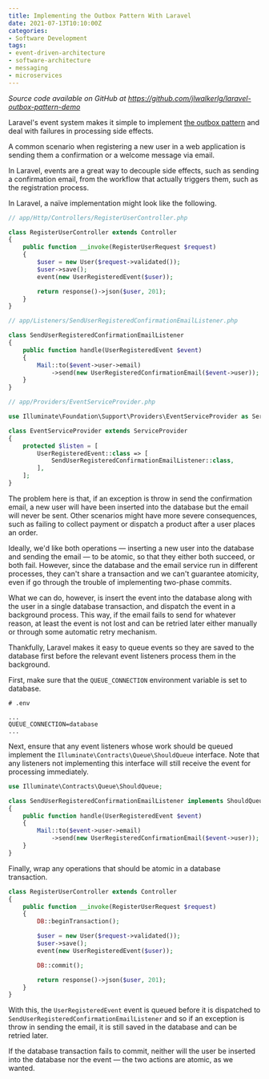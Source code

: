 ```yaml
---
title: Implementing the Outbox Pattern With Laravel
date: 2021-07-13T10:10:00Z
categories:
- Software Development
tags:
- event-driven-architecture
- software-architecture
- messaging
- microservices
---
```


*Source code available on GitHub at https://github.com/jlwalkerlg/laravel-outbox-pattern-demo*

Laravel's event system makes it simple to implement [the outbox pattern](The%20Outbox%20Pattern.md) and deal with failures in processing side effects.

A common scenario when registering a new user in a web application is sending them a confirmation or a welcome message via email.

In Laravel, events are a great way to decouple side effects, such as sending a confirmation email, from the workflow that actually triggers them, such as the registration process.

In Laravel, a naïve implementation might look like the following.

````php
// app/Http/Controllers/RegisterUserController.php

class RegisterUserController extends Controller
{
    public function __invoke(RegisterUserRequest $request)
    {
        $user = new User($request->validated());
        $user->save();
        event(new UserRegisteredEvent($user));

        return response()->json($user, 201);
    }
}
````

````php
// app/Listeners/SendUserRegisteredConfirmationEmailListener.php

class SendUserRegisteredConfirmationEmailListener
{
    public function handle(UserRegisteredEvent $event)
    {
        Mail::to($event->user->email)
            ->send(new UserRegisteredConfirmationEmail($event->user));
    }
}
````

````php
// app/Providers/EventServiceProvider.php

use Illuminate\Foundation\Support\Providers\EventServiceProvider as ServiceProvider;

class EventServiceProvider extends ServiceProvider
{
    protected $listen = [
        UserRegisteredEvent::class => [
            SendUserRegisteredConfirmationEmailListener::class,
        ],
    ];
}
````

The problem here is that, if an exception is throw in send the confirmation email, a new user will have been inserted into the database but the email will never be sent. Other scenarios might have more severe consequences, such as failing to collect payment or dispatch a product after a user places an order.

Ideally, we'd like both operations — inserting a new user into the database and sending the email — to be atomic, so that they either both succeed, or both fail. However, since the database and the email service run in different processes, they can't share a transaction and we can't guarantee atomicity, even if go through the trouble of implementing two-phase commits.

What we can do, however, is insert the event into the database along with the user in a single database transaction, and dispatch the event in a background process. This way, if the email fails to send for whatever reason, at least the event is not lost and can be retried later either manually or through some automatic retry mechanism.

Thankfully, Laravel makes it easy to queue events so they are saved to the database first before the relevant event listeners process them in the background.

First, make sure that the `QUEUE_CONNECTION` environment variable is set to database.

````
# .env

...
QUEUE_CONNECTION=database
...
````

Next, ensure that any event listeners whose work should be queued implement the `Illuminate\Contracts\Queue\ShouldQueue` interface. Note that any listeners not implementing this interface will still receive the event for processing immediately.

````php
use Illuminate\Contracts\Queue\ShouldQueue;

class SendUserRegisteredConfirmationEmailListener implements ShouldQueue
{
    public function handle(UserRegisteredEvent $event)
    {
        Mail::to($event->user->email)
            ->send(new UserRegisteredConfirmationEmail($event->user));
    }
}
````

Finally, wrap any operations that should be atomic in a database transaction.

````php
class RegisterUserController extends Controller
{
    public function __invoke(RegisterUserRequest $request)
    {
        DB::beginTransaction();

        $user = new User($request->validated());
        $user->save();
        event(new UserRegisteredEvent($user));

        DB::commit();

        return response()->json($user, 201);
    }
}
````

With this, the `UserRegisteredEvent` event is queued before it is dispatched to `SendUserRegisteredConfirmationEmailListener` and so if an exception is throw in sending the email, it is still saved in the database and can be retried later.

If the database transaction fails to commit, neither will the user be inserted into the database nor the event — the two actions are atomic, as we wanted.
